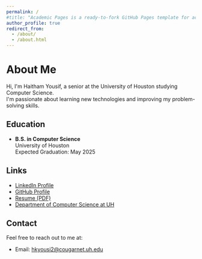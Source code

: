 ```yaml
---
permalink: /
#title: "Academic Pages is a ready-to-fork GitHub Pages template for academic personal websites"
author_profile: true
redirect_from: 
  - /about/
  - /about.html
---
```




# About Me
Hi, I'm Haitham Yousif, a senior at the University of Houston studying Computer Science.  
I'm passionate about learning new technologies and improving my problem-solving skills.

## Education
- **B.S. in Computer Science**  
  University of Houston  
  Expected Graduation: May 2025  

## Links
- [LinkedIn Profile](www.linkedin.com/in/haitham-yousif)  
- [GitHub Profile](HYOU2103.github.io)  
- [Resume (PDF)](../files/resume.pdf)
- [Department of Computer Science at UH](cs.uh.edu)

## Contact
Feel free to reach out to me at:  
- Email: [hkyousi2@cougarnet.uh.edu](mailto:hkyousi2@cougarnet.uh.edu)





